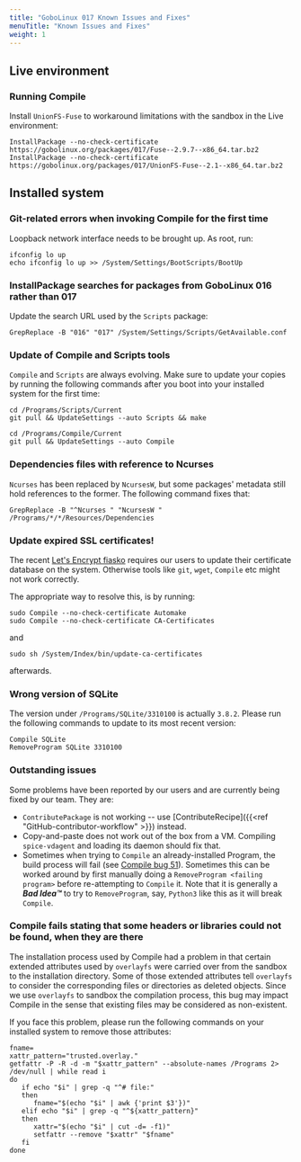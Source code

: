 ```yaml
---
title: "GoboLinux 017 Known Issues and Fixes"
menuTitle: "Known Issues and Fixes"
weight: 1
---
```


## Live environment

### Running Compile

Install `UnionFS-Fuse` to workaround limitations with the sandbox in the Live
environment:

```fish
InstallPackage --no-check-certificate https://gobolinux.org/packages/017/Fuse--2.9.7--x86_64.tar.bz2
InstallPackage --no-check-certificate https://gobolinux.org/packages/017/UnionFS-Fuse--2.1--x86_64.tar.bz2
```

## Installed system

### Git-related errors when invoking Compile for the first time

Loopback network interface needs to be brought up. As root, run:

```fish
ifconfig lo up
echo ifconfig lo up >> /System/Settings/BootScripts/BootUp
```

### InstallPackage searches for packages from GoboLinux 016 rather than 017

Update the search URL used by the `Scripts` package:

```fish
GrepReplace -B "016" "017" /System/Settings/Scripts/GetAvailable.conf
```

### Update of Compile and Scripts tools

`Compile` and `Scripts` are always evolving. Make sure to update your copies by
running the following commands after you boot into your installed system for the
first time:

```fish
cd /Programs/Scripts/Current
git pull && UpdateSettings --auto Scripts && make

cd /Programs/Compile/Current
git pull && UpdateSettings --auto Compile
```

### Dependencies files with reference to Ncurses

`Ncurses` has been replaced by `NcursesW`, but some packages' metadata still
hold references to the former. The following command fixes that:

```fish
GrepReplace -B "^Ncurses " "NcursesW " /Programs/*/*/Resources/Dependencies
```

### Update expired SSL certificates!

The recent
[Let's Encrypt fiasko](https://www.reddit.com/r/PFSENSE/comments/pyce7q/sept_29th_lets_encrypt_intermediate_ca_expiration/)
requires our users to update their certificate database on the system. Otherwise
tools like `git`, `wget`, `Compile` etc might not work correctly.

The appropriate way to resolve this, is by running:

```fish
sudo Compile --no-check-certificate Automake
sudo Compile --no-check-certificate CA-Certificates
```

and

```fish
sudo sh /System/Index/bin/update-ca-certificates
```

afterwards.

### Wrong version of SQLite

The version under `/Programs/SQLite/3310100` is actually `3.8.2`. Please run the
following commands to update to its most recent version:

```fish
Compile SQLite
RemoveProgram SQLite 3310100
```

### Outstanding issues

Some problems have been reported by our users and are currently being fixed by
our team. They are:

-   `ContributePackage` is not working -- use
    [ContributeRecipe]({{<ref "GitHub-contributor-workflow" >}}) instead.
-   Copy-and-paste does not work out of the box from a VM. Compiling
    `spice-vdagent` and loading its daemon should fix that.
-   Sometimes when trying to `Compile` an already-installed Program, the build
    process will fail (see
    [Compile bug 51](https://github.com/gobolinux/Compile/issues/51)). Sometimes
    this can be worked around by first manually doing a
    `RemoveProgram <failing program>` before re-attempting to `Compile` it. Note
    that it is generally a _**Bad Idea™**_ to try to `RemoveProgram`, say,
    `Python3` like this as it will break `Compile`.

### Compile fails stating that some headers or libraries could not be found, when they are there

The installation process used by Compile had a problem in that certain extended
attributes used by `overlayfs` were carried over from the sandbox to the
installation directory. Some of those extended attributes tell `overlayfs` to
consider the corresponding files or directories as deleted objects. Since we use
`overlayfs` to sandbox the compilation process, this bug may impact Compile in
the sense that existing files may be considered as non-existent.

If you face this problem, please run the following commands on your installed
system to remove those attributes:

```shell
fname=
xattr_pattern="trusted.overlay."
getfattr -P -R -d -m "$xattr_pattern" --absolute-names /Programs 2> /dev/null | while read i
do
   if echo "$i" | grep -q "^# file:"
   then
      fname="$(echo "$i" | awk {'print $3'})"
   elif echo "$i" | grep -q "^${xattr_pattern}"
   then
      xattr="$(echo "$i" | cut -d= -f1)"
      setfattr --remove "$xattr" "$fname"
   fi
done
```
